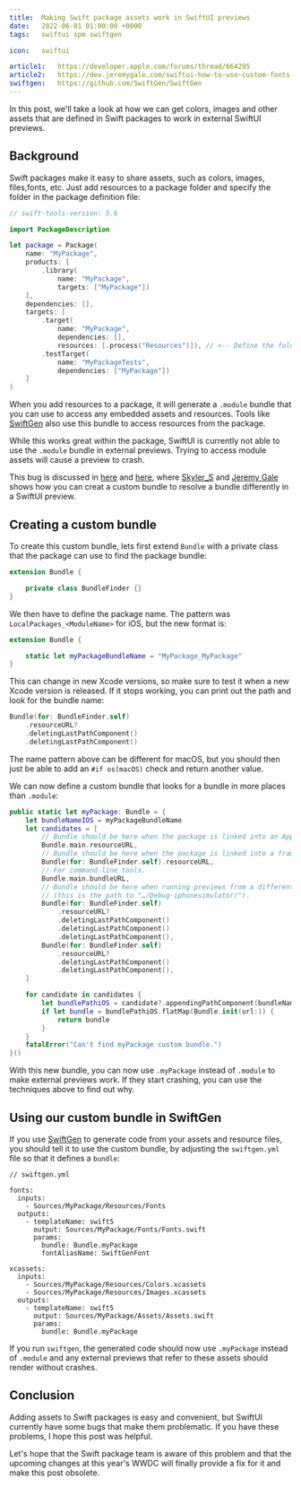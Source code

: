 ```yaml
---
title:  Making Swift package assets work in SwiftUI previews
date:   2022-06-01 01:00:00 +0000
tags:   swiftui spm swiftgen

icon:   swiftui

article1:   https://developer.apple.com/forums/thread/664295
article2:   https://dev.jeremygale.com/swiftui-how-to-use-custom-fonts-and-images-in-a-swift-package-cl0k9bv52013h6bnvhw76alid
swiftgen:   https://github.com/SwiftGen/SwiftGen
---
```



In this post, we'll take a look at how we can get colors, images and other assets that are defined in Swift packages to work in external SwiftUI previews.


## Background

Swift packages make it easy to share assets, such as colors, images, files,fonts, etc. Just add resources to a package folder and specify the folder in the package definition file:

```swift
// swift-tools-version: 5.6

import PackageDescription

let package = Package(
    name: "MyPackage",
    products: [
        .library(
            name: "MyPackage",
            targets: ["MyPackage"])
    ],
    dependencies: [],
    targets: [
        .target(
            name: "MyPackage",
            dependencies: [],
            resources: [.process("Resources")]), // <-- Define the folder here
        .testTarget(
            name: "MyPackageTests",
            dependencies: ["MyPackage"])
    ]
)
```

When you add resources to a package, it will generate a `.module` bundle that you can use to access any embedded assets and resources. Tools like [SwiftGen]({{page.swiftgen}}) also use this bundle to access resources from the package.

While this works great within the package, SwiftUI is currently not able to use the `.module` bundle in external previews. Trying to access module assets will cause a preview to crash.

This bug is discussed in [here]({{page.article1}}) and [here]({{page.article2}}), where [Skyler_S](https://developer.apple.com/forums/profile/Skyler_S) and [Jeremy Gale](https://hashnode.com/@jgale) shows how you can creat a custom bundle to resolve a bundle differently in a SwiftUI preview.


## Creating a custom bundle

To create this custom bundle, lets first extend `Bundle` with a private class that the package can use to find the package bundle:

```swift 
extension Bundle {

    private class BundleFinder {}
}
```

We then have to define the package name. The pattern was `LocalPackages_<ModuleName>` for iOS, but the new format is:

```swift 
extension Bundle {

    static let myPackageBundleName = "MyPackage_MyPackage"
}
```

This can change in new Xcode versions, so make sure to test it when a new Xcode version is released. If it stops working, you can print out the path and look for the bundle name:

```swift
Bundle(for: BundleFinder.self)
    .resourceURL?
    .deletingLastPathComponent()
    .deletingLastPathComponent()
```

The name pattern above can be different for macOS, but you should then just be able to add an `#if os(macOS)` check and return another value.

We can now define a custom bundle that looks for a bundle in more places than `.module`:

```swift
public static let myPackage: Bundle = {
    let bundleNameIOS = myPackageBundleName
    let candidates = [
        // Bundle should be here when the package is linked into an App.
        Bundle.main.resourceURL,
        // Bundle should be here when the package is linked into a framework.
        Bundle(for: BundleFinder.self).resourceURL,
        // For command-line tools.
        Bundle.main.bundleURL,
        // Bundle should be here when running previews from a different package
        // (this is the path to "…/Debug-iphonesimulator/").
        Bundle(for: BundleFinder.self)
            .resourceURL?
            .deletingLastPathComponent()
            .deletingLastPathComponent()
            .deletingLastPathComponent(),
        Bundle(for: BundleFinder.self)
            .resourceURL?
            .deletingLastPathComponent()
            .deletingLastPathComponent(),
    ]

    for candidate in candidates {
        let bundlePathiOS = candidate?.appendingPathComponent(bundleNameIOS + ".bundle")
        if let bundle = bundlePathiOS.flatMap(Bundle.init(url:)) {
            return bundle
        }
    }
    fatalError("Can't find myPackage custom bundle.")
}()
```

With this new bundle, you can now use `.myPackage` instead of `.module` to make external previews work. If they start crashing, you can use the techniques above to find out why.


## Using our custom bundle in SwiftGen

If you use [SwiftGen]({{page.swiftgen}}) to generate code from your assets and resource files, you should tell it to use the custom bundle, by adjusting the `swiftgen.yml` file so that it defines a `bundle`:

```
// swiftgen.yml

fonts:
  inputs:
    - Sources/MyPackage/Resources/Fonts
  outputs:
    - templateName: swift5
      output: Sources/MyPackage/Fonts/Fonts.swift
      params:
        bundle: Bundle.myPackage
        fontAliasName: SwiftGenFont

xcassets:
  inputs:
    - Sources/MyPackage/Resources/Colors.xcassets
    - Sources/MyPackage/Resources/Images.xcassets
  outputs:
    - templateName: swift5
      output: Sources/MyPackage/Assets/Assets.swift
      params:
        bundle: Bundle.myPackage
```

If you run `swiftgen`, the generated code should now use `.myPackage` instead of `.module` and any external previews that refer to these assets should render without crashes.


## Conclusion

Adding assets to Swift packages is easy and convenient, but SwiftUI currently have some bugs that make them problematic. If you have these problems, I hope this post was helpful.

Let's hope that the Swift package team is aware of this problem and that the upcoming changes at this year's WWDC will finally provide a fix for it and make this post obsolete.